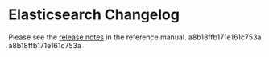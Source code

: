 # Elasticsearch Changelog

Please see the [release notes](https://www.elastic.co/guide/en/elasticsearch/reference/current/es-release-notes.html) in the reference manual.
a8b18ffb171e161c753a
a8b18ffb171e161c753a
